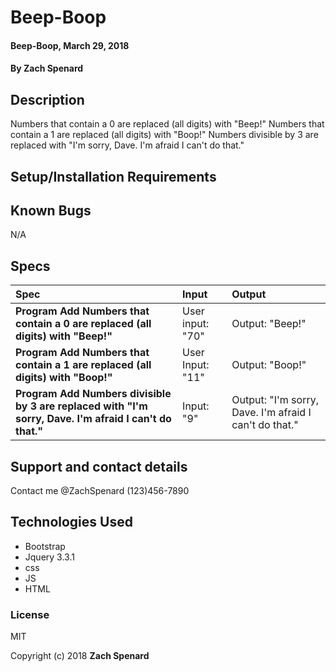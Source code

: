 # Beep-Boop

#### Beep-Boop, March 29, 2018

#### By Zach Spenard

## Description

Numbers that contain a 0 are replaced (all digits) with "Beep!"
Numbers that contain a 1 are replaced (all digits) with "Boop!"
Numbers divisible by 3 are replaced with "I'm sorry, Dave. I'm afraid I can't do that."

## Setup/Installation Requirements

## Known Bugs

N/A

## Specs

| Spec | Input | Output |
| :-------------     | :------------- | :------------- |
| **Program Add Numbers that contain a 0 are replaced (all digits) with "Beep!"** | User input: "70" | Output: "Beep!" |
| **Program Add Numbers that contain a 1 are replaced (all digits) with "Boop!"**| User Input: "11" | Output: "Boop!" |
| **Program Add Numbers divisible by 3 are replaced with "I'm sorry, Dave. I'm afraid I can't do that."**| Input: "9" | Output: "I'm sorry, Dave. I'm afraid I can't do that." |

## Support and contact details

Contact me @ZachSpenard (123)456-7890
## Technologies Used

* Bootstrap
* Jquery 3.3.1
* css
* JS
* HTML

### License

MIT

Copyright (c) 2018 **Zach Spenard**
